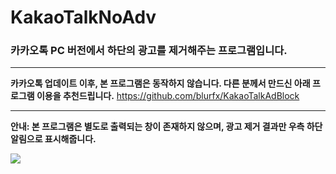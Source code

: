 # KakaoTalkNoAdv
### 카카오톡 PC 버전에서 하단의 광고를 제거해주는 프로그램입니다.

---

**카카오톡 업데이트 이후, 본 프로그램은 동작하지 않습니다. 다른 분께서 만드신 아래 프로그램 이용을 추천드립니다.**
https://github.com/blurfx/KakaoTalkAdBlock

---

**안내: 본 프로그램은 별도로 출력되는 창이 존재하지 않으며, 광고 제거 결과만 우측 하단 알림으로 표시해줍니다.**

![](https://raw.githubusercontent.com/horyu1234/KakaoTalkNoAdv/master/assets/%EC%B9%B4%EC%B9%B4%EC%98%A4%ED%86%A1_PC_%EB%B2%84%EC%A0%84_%EA%B4%91%EA%B3%A0_%EC%A0%9C%EA%B1%B0_v1.1.0_%EC%A0%9C%EA%B1%B0_%EC%99%84%EB%A3%8C_%EC%95%8C%EB%A6%BC.png?raw=true)
